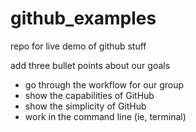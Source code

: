 # github_examples
repo for live demo of github stuff

add three bullet points about our goals
* go through the workflow for our group
* show the capabilities of GitHub
* show the simplicity of GitHub
* work in the command line (ie, terminal)
